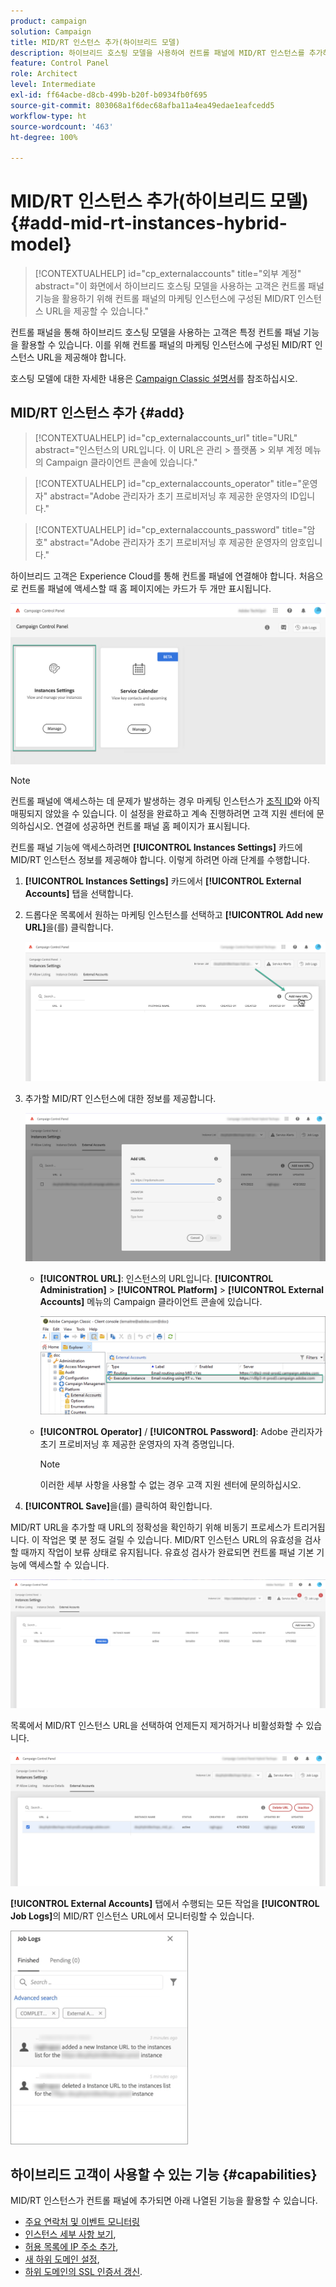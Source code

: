 ```yaml
---
product: campaign
solution: Campaign
title: MID/RT 인스턴스 추가(하이브리드 모델)
description: 하이브리드 호스팅 모델을 사용하여 컨트롤 패널에 MID/RT 인스턴스를 추가하는 방법을 알아봅니다.
feature: Control Panel
role: Architect
level: Intermediate
exl-id: ff64acbe-d8cb-499b-b20f-b0934fb0f695
source-git-commit: 803068a1f6dec68afba11a4ea49edae1eafcedd5
workflow-type: ht
source-wordcount: '463'
ht-degree: 100%

---
```


# MID/RT 인스턴스 추가(하이브리드 모델){#add-mid-rt-instances-hybrid-model}

>[!CONTEXTUALHELP]
>id="cp_externalaccounts"
>title="외부 계정"
>abstract="이 화면에서 하이브리드 호스팅 모델을 사용하는 고객은 컨트롤 패널 기능을 활용하기 위해 컨트롤 패널의 마케팅 인스턴스에 구성된 MID/RT 인스턴스 URL을 제공할 수 있습니다."

컨트롤 패널을 통해 하이브리드 호스팅 모델을 사용하는 고객은 특정 컨트롤 패널 기능을 활용할 수 있습니다. 이를 위해 컨트롤 패널의 마케팅 인스턴스에 구성된 MID/RT 인스턴스 URL을 제공해야 합니다.

호스팅 모델에 대한 자세한 내용은 [Campaign Classic 설명서](https://experienceleague.adobe.com/docs/campaign-classic/using/installing-campaign-classic/architecture-and-hosting-models/hosting-models-lp/hosting-models.html?lang=ko)를 참조하십시오.

## MID/RT 인스턴스 추가 {#add}

>[!CONTEXTUALHELP]
>id="cp_externalaccounts_url"
>title="URL"
>abstract="인스턴스의 URL입니다. 이 URL은 관리 > 플랫폼 > 외부 계정 메뉴의 Campaign 클라이언트 콘솔에 있습니다."

>[!CONTEXTUALHELP]
>id="cp_externalaccounts_operator"
>title="운영자"
>abstract="Adobe 관리자가 초기 프로비저닝 후 제공한 운영자의 ID입니다."

>[!CONTEXTUALHELP]
>id="cp_externalaccounts_password"
>title="암호"
>abstract="Adobe 관리자가 초기 프로비저닝 후 제공한 운영자의 암호입니다."

하이브리드 고객은 Experience Cloud를 통해 컨트롤 패널에 연결해야 합니다. 처음으로 컨트롤 패널에 액세스할 때 홈 페이지에는 카드가 두 개만 표시됩니다.

![](assets/hybrid-homepage.png)

>[!NOTE]
>
>컨트롤 패널에 액세스하는 데 문제가 발생하는 경우 마케팅 인스턴스가 [조직 ID](https://experienceleague.adobe.com/docs/core-services/interface/administration/organizations.html?lang=ko)와 아직 매핑되지 않았을 수 있습니다. 이 설정을 완료하고 계속 진행하려면 고객 지원 센터에 문의하십시오. 연결에 성공하면 컨트롤 패널 홈 페이지가 표시됩니다.

컨트롤 패널 기능에 액세스하려면 **[!UICONTROL Instances Settings]** 카드에 MID/RT 인스턴스 정보를 제공해야 합니다. 이렇게 하려면 아래 단계를 수행합니다.

1. **[!UICONTROL Instances Settings]** 카드에서 **[!UICONTROL External Accounts]** 탭을 선택합니다.

1. 드롭다운 목록에서 원하는 마케팅 인스턴스를 선택하고 **[!UICONTROL Add new URL]**&#x200B;을(를) 클릭합니다.

   ![](assets/external-account-addbutton.png)

1. 추가할 MID/RT 인스턴스에 대한 정보를 제공합니다.

   ![](assets/external-account-add.png)

   * **[!UICONTROL URL]**: 인스턴스의 URL입니다. **[!UICONTROL Administration]** > **[!UICONTROL Platform]** > **[!UICONTROL External Accounts]** 메뉴의 Campaign 클라이언트 콘솔에 있습니다.

      ![](assets/external-account-url.png)

   * **[!UICONTROL Operator]** / **[!UICONTROL Password]**: Adobe 관리자가 초기 프로비저닝 후 제공한 운영자의 자격 증명입니다.

      >[!NOTE]
      >
      >이러한 세부 사항을 사용할 수 없는 경우 고객 지원 센터에 문의하십시오.

1. **[!UICONTROL Save]**&#x200B;을(를) 클릭하여 확인합니다.

MID/RT URL을 추가할 때 URL의 정확성을 확인하기 위해 비동기 프로세스가 트리거됩니다. 이 작업은 몇 분 정도 걸릴 수 있습니다. MID/RT 인스턴스 URL의 유효성을 검사할 때까지 작업이 보류 상태로 유지됩니다. 유효성 검사가 완료되면 컨트롤 패널 기본 기능에 액세스할 수 있습니다.

![](assets/external-account-pending.png)

목록에서 MID/RT 인스턴스 URL을 선택하여 언제든지 제거하거나 비활성화할 수 있습니다.

![](assets/external-account-edit.png)

**[!UICONTROL External Accounts]** 탭에서 수행되는 모든 작업을 **[!UICONTROL Job Logs]**&#x200B;의 MID/RT 인스턴스 URL에서 모니터링할 수 있습니다.

![](assets/external-account-logs.png)

## 하이브리드 고객이 사용할 수 있는 기능 {#capabilities}

MID/RT 인스턴스가 컨트롤 패널에 추가되면 아래 나열된 기능을 활용할 수 있습니다.

* [주요 연락처 및 이벤트 모니터링](../../service-events/service-events.md)
* [인스턴스 세부 사항 보기](../../instances-settings/using/instance-details.md),
* [허용 목록에 IP 주소 추가](../../instances-settings/using/ip-allow-listing-instance-access.md),
* [새 하위 도메인 설정](../../subdomains-certificates/using/setting-up-new-subdomain.md),
* [하위 도메인의 SSL 인증서 갱신](../../subdomains-certificates/using/renewing-subdomain-certificate.md).
